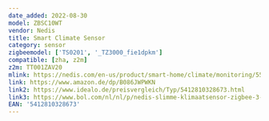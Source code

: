 ```yaml
---
date_added: 2022-08-30
model: ZBSC10WT
vendor: Nedis
title: Smart Climate Sensor
category: sensor
zigbeemodel: ['TS0201', '_TZ3000_fie1dpkm']
compatible: [zha, z2m]
z2m: TT001ZAV20
mlink: https://nedis.com/en-us/product/smart-home/climate/monitoring/550726063/smart-climate-sensor-zigbee-30-battery-powered-android-ios-white
link: https://www.amazon.de/dp/B086JWPWKN
link2: https://www.idealo.de/preisvergleich/Typ/5412810328673.html
link3: https://www.bol.com/nl/nl/p/nedis-slimme-klimaatsensor-zigbee-3-0-batterij-gevoed-android-ios-wit/9300000006049718/
EAN: '5412810328673'
---
```



